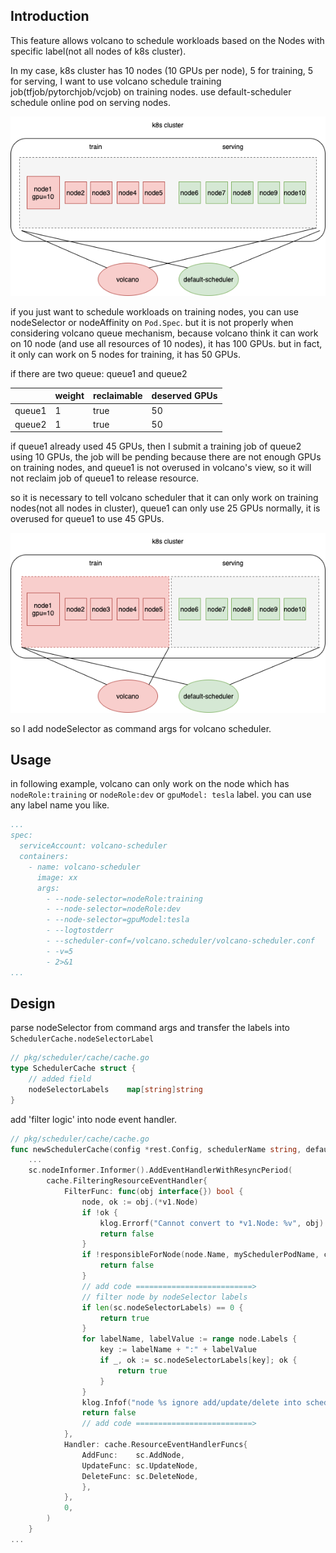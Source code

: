 ## Introduction

This feature allows volcano to schedule workloads based on the Nodes with specific label(not all nodes of k8s cluster). 

In my case, k8s cluster has 10 nodes (10 GPUs per node), 5 for training, 5 for serving, I want to use volcano schedule training job(tfjob/pytorchjob/vcjob) on training nodes. use default-scheduler schedule online pod on serving nodes. 

![](./images/node-selector-1.png)

if you just want to schedule workloads on training nodes, you can use nodeSelector or nodeAffinity on `Pod.Spec`. but it is not properly when considering volcano queue mechanism, because volcano think it can work on 10 node (and use all resources of 10 nodes), it has 100 GPUs. but in fact, it only can work on 5 nodes for training, it has 50 GPUs. 

if there are two queue: queue1 and queue2

||weight|reclaimable|deserved GPUs|
|---|---|---|---|
|queue1|1|true|50|
|queue2|1|true|50|

if queue1 already used 45 GPUs, then I submit a training job of queue2 using 10 GPUs, the job will be pending because there are not enough GPUs on training nodes, and queue1 is not overused in volcano's view, so it will not reclaim job of queue1 to release resource.   

so it is necessary to tell volcano scheduler that it can only work on training nodes(not all nodes in cluster), queue1 can only use 25 GPUs normally, it is overused for queue1 to use 45 GPUs.

![](./images/node-selector-2.png)

so I add nodeSelector as command args for volcano scheduler.

## Usage

in following example, volcano can only work on the node which has `nodeRole:training` or `nodeRole:dev` or `gpuModel: tesla` label. you can use any label name you like.

```yaml
...
spec:
  serviceAccount: volcano-scheduler
  containers:
    - name: volcano-scheduler
      image: xx
      args:
        - --node-selector=nodeRole:training
        - --node-selector=nodeRole:dev
        - --node-selector=gpuModel:tesla
        - --logtostderr
        - --scheduler-conf=/volcano.scheduler/volcano-scheduler.conf
        - -v=5
        - 2>&1
...
```

## Design

parse nodeSelector from command args and transfer the labels into `SchedulerCache.nodeSelectorLabel`
```go
// pkg/scheduler/cache/cache.go
type SchedulerCache struct {
	// added field
    nodeSelectorLabels    map[string]string
}

```
add 'filter logic' into node event handler.
```go
// pkg/scheduler/cache/cache.go
func newSchedulerCache(config *rest.Config, schedulerName string, defaultQueue string, nodeSelector []string) *SchedulerCache {
	...
    sc.nodeInformer.Informer().AddEventHandlerWithResyncPeriod(
        cache.FilteringResourceEventHandler{
            FilterFunc: func(obj interface{}) bool {
                node, ok := obj.(*v1.Node)
                if !ok {
                    klog.Errorf("Cannot convert to *v1.Node: %v", obj)
                    return false
                }
                if !responsibleForNode(node.Name, mySchedulerPodName, c) {
                    return false
                }
                // add code ==========================>
                // filter node by nodeSelector labels
                if len(sc.nodeSelectorLabels) == 0 {
                    return true
                }
                for labelName, labelValue := range node.Labels {
                    key := labelName + ":" + labelValue
                    if _, ok := sc.nodeSelectorLabels[key]; ok {
                        return true
                    }
                }
                klog.Infof("node %s ignore add/update/delete into schedulerCache", node.Name)
                return false
                // add code ==========================>
            },
            Handler: cache.ResourceEventHandlerFuncs{
                AddFunc:    sc.AddNode,
                UpdateFunc: sc.UpdateNode,
                DeleteFunc: sc.DeleteNode,
                },
            },
            0,
        )
    }
...
```